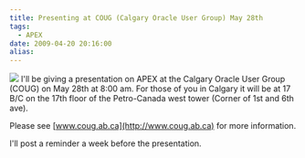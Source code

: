 ```yaml
---
title: Presenting at COUG (Calgary Oracle User Group) May 28th
tags:
  - APEX
date: 2009-04-20 20:16:00
alias:
---
```


[![](http://3.bp.blogspot.com/_33EF80fk9sM/Se0s5CljYQI/AAAAAAAADoQ/Jee6bufuoSQ/s400/coug.jpg)](http://www.coug.ab.ca)
I'll be giving a presentation on APEX at the Calgary Oracle User Group (COUG) on May 28th at 8:00 am. For those of you in Calgary it will be at 17 B/C on the 17th floor of the Petro-Canada west tower (Corner of 1st and 6th ave).

Please see [www.coug.ab.ca](http://www.coug.ab.ca) for more information.

I'll post a reminder a week before the presentation.